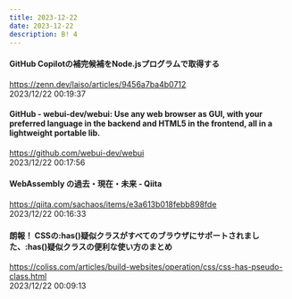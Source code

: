 ```yaml
---
title: 2023-12-22
date: 2023-12-22
description: B! 4
---
```


#### GitHub Copilotの補完候補をNode.jsプログラムで取得する
https://zenn.dev/laiso/articles/9456a7ba4b0712<br>
2023/12/22 00:19:37<br>


#### GitHub - webui-dev/webui: Use any web browser as GUI, with your preferred language in the backend and HTML5 in the frontend, all in a lightweight portable lib.
https://github.com/webui-dev/webui<br>
2023/12/22 00:17:56<br>


#### WebAssembly の過去・現在・未来 - Qiita
https://qiita.com/sachaos/items/e3a613b018febb898fde<br>
2023/12/22 00:16:33<br>


#### 朗報！ CSSの:has()疑似クラスがすべてのブラウザにサポートされました、:has()疑似クラスの便利な使い方のまとめ
https://coliss.com/articles/build-websites/operation/css/css-has-pseudo-class.html<br>
2023/12/22 00:09:13<br>



